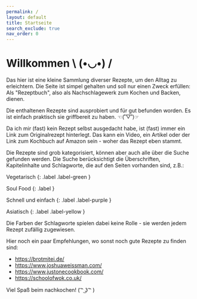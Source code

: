 ```yaml
---
permalink: /
layout: default
title: Startseite
search_exclude: true
nav_order: 0
---
```

# Willkommen \ (•◡•) /
Das hier ist eine kleine Sammlung diverser Rezepte, um den Alltag zu erleichtern. Die Seite ist simpel gehalten und soll nur einen Zweck erfüllen: Als "Rezeptbuch", also als Nachschlagewerk zum Kochen und Backen, dienen.

Die enthaltenen Rezepte sind ausprobiert und für gut befunden worden. Es ist einfach praktisch sie griffbereit zu haben. ☜(˚▽˚)☞

Da ich mir (fast) kein Rezept selbst ausgedacht habe, ist (fast) immer ein Link zum Originalrezept hinterlegt. Das kann ein Video, ein Artikel oder der Link zum Kochbuch auf Amazon sein - woher das Rezept eben stammt.

Die Rezepte sind grob kategorisiert, können aber auch alle über die Suche gefunden werden. Die Suche berücksichtigt die Überschriften, Kapitelinhalte und Schlagworte, die auf den Seiten vorhanden sind, z.B.:

Vegetarisch
{: .label .label-green }

Soul Food
{: .label }

Schnell und einfach
{: .label .label-purple }

Asiatisch
{: .label .label-yellow }

Die Farben der Schlagworte spielen dabei keine Rolle - sie werden jedem Rezept zufällig zugewiesen.

Hier noch ein paar Empfehlungen, wo sonst noch gute Rezepte zu finden sind:

* https://brotmitei.de/
* https://www.joshuaweissman.com/
* https://www.justonecookbook.com/
* https://schoolofwok.co.uk/

Viel Spaß beim nachkochen! ( ͡ᵔ ͜ʖ ͡ᵔ )
